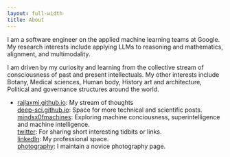 ```yaml
---
layout: full-width
title: About
---
```


I am a software engineer on the applied machine learning teams at Google. My research interests include applying LLMs to reasoning and mathematics, alignment, and multimodality.

I am driven by my curiosity and learning from the collective stream of consciousness of past and present intellectuals. My other interests include Botany, Medical sciences, Human body, History art and architecture, Political and governance structures around the world.  

- [rajlaxmi.github.io](https://rajlaxmi.github.io/): My stream of thoughts \
[deep-sci.github.io](https://deep-sci.github.io/): Space for more technical and scientific posts. \
[mindsx0fmachines](https://mindsx0fmachines.substack.com/): Exploring machine conciousness, superintelligence and machine intelligence. \
[twitter](https://twitter.com/rajlaxmisah): For sharing short interesting tidbits or links. \
[linkedIn](https://www.linkedin.com/in/rajlaxmi-a6b28942/): My professional space. \
[photography](https://www.instagram.com/raila.snapshots/): I maintain a novice photography page.
